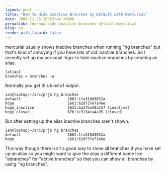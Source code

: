 ```yaml
---
layout: post
title: "How to Hide Inactive Branches by Default with Mercurial"
date: 2009-11-26 16:53:44 +0000
permalink: /en/how-hide-inactive-branches-default-mercurial
blog: en
render_with_liquid: false
---
```


mercurial usually shows inactive branches when running "hg branches" but
that's kind of annoying if you have lots of old inactive branches. So I
recently set up my personal .hgrc to hide inactive branches by creating
an alias.

```text
[alias]
branches = branches -a
```

Normally you get this kind of output.

```text
ian@laptop:~/src/prj$ hg branches
default                     1662:1fa310d3052a
hoge                        1661:62d737e7146e
hoge_inactive               1623:ba27ba59a257 (inactive)
hoge_closed                 670:1c3134ca4a95 (closed)
```

But after setting up the alias inactive branches aren't shown.

```text
ian@laptop:~/src/prj$ hg branches
default                     1662:1fa310d3052a
hoge                        1661:62d737e7146e
```

This way though there isn't a good way to show all branches if you have
set up an alias so you might want to give the alias a different name
like "abranches" for "active branches" so that you can show all branches
by using "hg branches".
